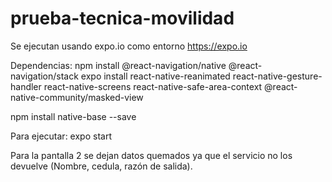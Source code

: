 # prueba-tecnica-movilidad
 
Se ejecutan usando expo.io como entorno
https://expo.io
 
Dependencias:
npm install @react-navigation/native @react-navigation/stack
expo install react-native-reanimated react-native-gesture-handler react-native-screens react-native-safe-area-context @react-native-community/masked-view

npm install native-base --save


Para ejecutar: expo start

Para la pantalla 2 se dejan datos quemados ya que el servicio no los devuelve (Nombre, cedula, razón de salida).
